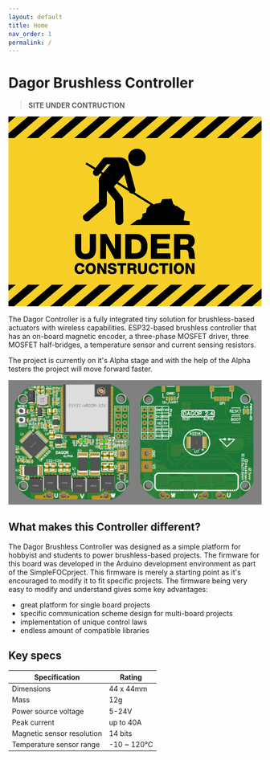 ```yaml
---
layout: default
title: Home
nav_order: 1
permalink: /
---
```


# Dagor Brushless Controller

>**SITE UNDER CONTRUCTION**

![construction](Images/under_construction.jpg)

The Dagor Controller is a fully integrated tiny solution for brushless-based actuators with wireless capabilities. ESP32-based brushless controller that has an on-board magnetic encoder, a three-phase MOSFET driver, three MOSFET half-bridges, a temperature sensor and current sensing resistors.

The project is currently on it's Alpha stage and with the help of the Alpha testers the project will move forward faster.

![DagorBoard](Images/DagorAlpha.png)

## What makes this Controller different?

The Dagor Brushless Controller was designed as a simple platform for hobbyist and students to power brushless-based projects. The firmware for this board was developed in the Arduino development environment as part of the SimpleFOCprject. This firmware is merely a starting point as it's encouraged to modify it to fit specific projects. The firmware being very easy to modify and understand gives some key advantages:
- great platform for single board projects
- specific communication scheme design for multi-board projects
- implementation of unique control laws
- endless amount of compatible libraries

## Key specs

| Specification    | Rating          |
| ------------- |-------------|
| Dimensions      | 44 x 44mm |
| Mass    | 12g |
| Power source voltage      | 5-24V |
| Peak current   | up to 40A |
| Magnetic sensor resolution | 14 bits |
| Temperature sensor range | -10 ~ 120°C |
